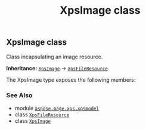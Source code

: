 ﻿---
title: XpsImage class
second_title: Aspose.Page for Python via .NET API References
description: 
type: docs
weight: 180
url: /python-net/aspose.page.xps.xpsmodel/xpsimage/
is_root: false
---

## XpsImage class

Class incapsulating an image resource.



**Inheritance:** [`XpsImage`](/page/python-net/aspose.page.xps.xpsmodel/xpsimage) → 
[`XpsFileResource`](/page/python-net/aspose.page.xps.xpsmodel/xpsfileresource)



The XpsImage type exposes the following members:


### See Also
* module [`aspose.page.xps.xpsmodel`](..)
* class [`XpsFileResource`](/page/python-net/aspose.page.xps.xpsmodel/xpsfileresource)
* class [`XpsImage`](/page/python-net/aspose.page.xps.xpsmodel/xpsimage)
